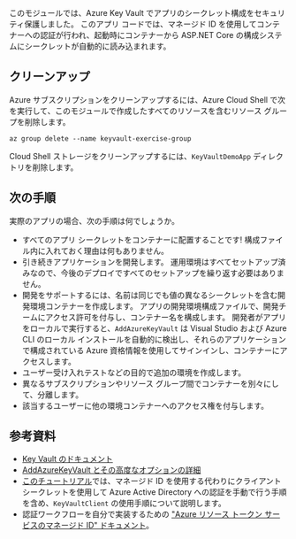 このモジュールでは、Azure Key Vault でアプリのシークレット構成をセキュリティ保護しました。 このアプリ コードでは、マネージド ID を使用してコンテナーへの認証が行われ、起動時にコンテナーから ASP.NET Core の構成システムにシークレットが自動的に読み込まれます。

## <a name="clean-up"></a>クリーンアップ
<!---TODO: Update for sandbox?--->

Azure サブスクリプションをクリーンアップするには、Azure Cloud Shell で次を実行して、このモジュールで作成したすべてのリソースを含むリソース グループを削除します。

```console
az group delete --name keyvault-exercise-group
```

Cloud Shell ストレージをクリーンアップするには、`KeyVaultDemoApp` ディレクトリを削除します。

## <a name="next-steps"></a>次の手順

実際のアプリの場合、次の手順は何でしょうか。

- すべてのアプリ シークレットをコンテナーに配置することです! 構成ファイル内に入れておく理由は何もありません。
- 引き続きアプリケーションを開発します。 運用環境はすべてセットアップ済みなので、今後のデプロイですべてのセットアップを繰り返す必要はありません。
- 開発をサポートするには、名前は同じでも値の異なるシークレットを含む開発環境コンテナーを作成します。 アプリの開発環境構成ファイルで、開発チームにアクセス許可を付与し、コンテナー名を構成します。 開発者がアプリをローカルで実行すると、`AddAzureKeyVault` は Visual Studio および Azure CLI のローカル インストールを自動的に検出し、それらのアプリケーションで構成されている Azure 資格情報を使用してサインインし、コンテナーにアクセスします。
- ユーザー受け入れテストなどの目的で追加の環境を作成します。
- 異なるサブスクリプションやリソース グループ間でコンテナーを別々にして、分離します。
- 該当するユーザーに他の環境コンテナーへのアクセス権を付与します。

## <a name="further-reading"></a>参考資料

- [Key Vault のドキュメント](https://docs.microsoft.com/azure/key-vault/)
- [AddAzureKeyVault とその高度なオプションの詳細](https://docs.microsoft.com/aspnet/core/security/key-vault-configuration?view=aspnetcore-2.1&tabs=aspnetcore2x)
- [このチュートリアル](https://docs.microsoft.com/azure/key-vault/key-vault-use-from-web-application)では、マネージド ID を使用する代わりにクライアント シークレットを使用して Azure Active Directory への認証を手動で行う手順を含め、`KeyVaultClient` の使用手順について説明します。
- 認証ワークフローを自分で実装するための ["Azure リソース トークン サービスのマネージド ID" ドキュメント](https://docs.microsoft.com/azure/app-service/app-service-managed-service-identity#using-the-rest-protocol)。